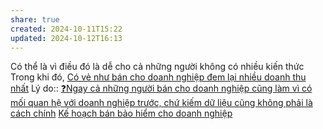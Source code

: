 ```yaml
---
share: true
created: 2024-10-11T15:22
updated: 2024-10-12T16:13
---
```

Có thể là vì điều đó là dễ cho cả những người không có nhiều kiến thức 
Trong khi đó, [Có vẻ như bán cho doanh nghiệp đem lại nhiều doanh thu nhất](../../../../%F0%9F%93%90D%E1%BB%B1%20%C3%A1n/Ch%E1%BA%A1y%20ch%E1%BB%89%20ti%C3%AAu/L%C3%A0m%20nh%C3%A2n%20s%E1%BB%B1%20th%E1%BA%ADt/B%E1%BA%A3o%20hi%E1%BB%83m/T%C3%A0i%20li%E1%BB%87u/Ki%E1%BA%BFm%20kh%C3%A1ch/C%C3%B3%20v%E1%BA%BB%20nh%C6%B0%20b%C3%A1n%20cho%20doanh%20nghi%E1%BB%87p%20%C4%91em%20l%E1%BA%A1i%20nhi%E1%BB%81u%20doanh%20thu%20nh%E1%BA%A5t.md)
Lý do:: [❓Ngay cả những người bán cho doanh nghiệp cũng làm vì có mối quan hệ với doanh nghiệp trước, chứ kiếm dữ liệu cũng không phải là cách chính](./%E2%9D%93Ngay%20c%E1%BA%A3%20nh%E1%BB%AFng%20ng%C6%B0%E1%BB%9Di%20b%C3%A1n%20cho%20doanh%20nghi%E1%BB%87p%20c%C5%A9ng%20l%C3%A0m%20v%C3%AC%20c%C3%B3%20m%E1%BB%91i%20quan%20h%E1%BB%87%20v%E1%BB%9Bi%20doanh%20nghi%E1%BB%87p%20tr%C6%B0%E1%BB%9Bc,%20ch%E1%BB%A9%20ki%E1%BA%BFm%20d%E1%BB%AF%20li%E1%BB%87u%20c%C5%A9ng%20kh%C3%B4ng%20ph%E1%BA%A3i%20l%C3%A0%20c%C3%A1ch%20ch%C3%ADnh.md)
[Kế hoạch bán bảo hiểm cho doanh nghiệp](../../../../%F0%9F%93%90D%E1%BB%B1%20%C3%A1n/Ch%E1%BA%A1y%20ch%E1%BB%89%20ti%C3%AAu/L%C3%A0m%20nh%C3%A2n%20s%E1%BB%B1%20th%E1%BA%ADt/B%E1%BA%A3o%20hi%E1%BB%83m/K%E1%BA%BF%20ho%E1%BA%A1ch/K%E1%BA%BF%20ho%E1%BA%A1ch%20b%C3%A1n%20b%E1%BA%A3o%20hi%E1%BB%83m%20cho%20doanh%20nghi%E1%BB%87p.md)